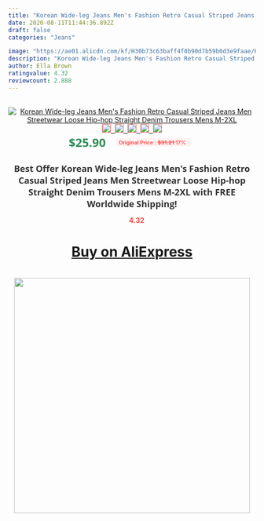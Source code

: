```yaml
---
title: "Korean Wide-leg Jeans Men's Fashion Retro Casual Striped Jeans Men Streetwear Loose Hip-hop Straight Denim Trousers Mens M-2XL"
date: 2020-08-11T11:44:36.892Z
draft: false
categories: "Jeans"

image: "https://ae01.alicdn.com/kf/H30b73c63baff4f0b90d7b59b0d3e9faae/Korean-Wide-leg-Jeans-Men-s-Fashion-Retro-Casual-Striped-Jeans-Men-Streetwear-Loose-Hip-hop.jpg"
description: "Korean Wide-leg Jeans Men's Fashion Retro Casual Striped Jeans Men Streetwear Loose Hip-hop Straight Denim Trousers Mens M-2XL"
author: Ella Brown
ratingvalue: 4.32
reviewcount: 2.888
---
```

<br>
<div style="text-align: center;">
<a href="https://s.click.aliexpress.com/e/_AEtZfX" target="_blank" rel="nofollow noopener noreferrer"><img alt="Korean Wide-leg Jeans Men's Fashion Retro Casual Striped Jeans Men Streetwear Loose Hip-hop Straight Denim Trousers Mens M-2XL" class="magnifier-image" src="https://ae01.alicdn.com/kf/H30b73c63baff4f0b90d7b59b0d3e9faae/Korean-Wide-leg-Jeans-Men-s-Fashion-Retro-Casual-Striped-Jeans-Men-Streetwear-Loose-Hip-hop.jpg_640x640.jpg">
<br>
<img style="border:1px solid salmon" src="https://ae01.alicdn.com/kf/H30b73c63baff4f0b90d7b59b0d3e9faae/Korean-Wide-leg-Jeans-Men-s-Fashion-Retro-Casual-Striped-Jeans-Men-Streetwear-Loose-Hip-hop.jpg_120x120.jpg">&nbsp;&nbsp;<img style="border:1px solid salmon" src="https://ae01.alicdn.com/kf/H2500d26d895a48f0844bcbacccfee8766/Korean-Wide-leg-Jeans-Men-s-Fashion-Retro-Casual-Striped-Jeans-Men-Streetwear-Loose-Hip-hop.jpg_120x120.jpg">&nbsp;&nbsp;<img style="border:1px solid salmon" src="https://ae01.alicdn.com/kf/H3bfd886de1104b41bf0d2f44e26fd2446/Korean-Wide-leg-Jeans-Men-s-Fashion-Retro-Casual-Striped-Jeans-Men-Streetwear-Loose-Hip-hop.jpg_120x120.jpg">&nbsp;&nbsp;<img style="border:1px solid salmon" src="https://ae01.alicdn.com/kf/H030242e76fdc4ce2b35f46ae09a1a0190/Korean-Wide-leg-Jeans-Men-s-Fashion-Retro-Casual-Striped-Jeans-Men-Streetwear-Loose-Hip-hop.jpg_120x120.jpg">&nbsp;&nbsp;<img style="border:1px solid salmon" src="https://ae01.alicdn.com/kf/H18988ff1a00543bda70a1023f56b3db0D/Korean-Wide-leg-Jeans-Men-s-Fashion-Retro-Casual-Striped-Jeans-Men-Streetwear-Loose-Hip-hop.jpg_120x120.jpg"></a></div><br0>
<div style="text-align: center;"><span style="background-color: white; border: 0px; box-sizing: border-box; color: seagreen; display: inline-block; font-family: &quot;open sans&quot; , &quot;arial&quot; , &quot;helvetica&quot; , sans-serif , &quot;heiti&quot;; font-size: 24px; font-stretch: inherit; font-weight: 700; line-height: inherit; margin: 0px 10px 0px 0px; padding: 0px; vertical-align: middle;">$25.90 </span>
<span style="background: rgb(255 , 241 , 241); border-radius: 3px; border: 0px; box-sizing: border-box; color: #ff4747; display: inline-block; font-family: inherit; font-size: 12px; font-stretch: inherit; font-style: inherit; font-variant: inherit; font-weight: 600; line-height: inherit; margin: 0px; padding: 2px 5px; transform: scale(0.9); vertical-align: middle;">Original Price : <b style="text-decoration: line-through;">$31.21 </b> 17%&nbsp;&nbsp;</span></div>
<h1 style="color: #333333; display: inline-block; font-family: &quot;open sans&quot; , &quot;arial&quot; , &quot;helvetica&quot; , sans-serif , &quot;heiti&quot;; font-size: 18px; font-stretch: inherit; font-weight: 700; text-align: center;">Best Offer Korean Wide-leg Jeans Men's Fashion Retro Casual Striped Jeans Men Streetwear Loose Hip-hop Straight Denim Trousers Mens M-2XL with FREE Worldwide Shipping!</h1>
<div style="color: #ff4747; text-align: center;">
<img src="https://4.bp.blogspot.com/-M0ZcTcb-5uY/XleCXlxnR4I/AAAAAAAAAEc/OrjgMkXV1oMQFaCRZj5HQwOCBcu3w1FegCPcBGAYYCw/s1600/star.png" style="height: 15px;">&nbsp;<b>4.32</b></div>
<div class="button_cont" align="center"><a class="buynow_a" href="https://s.click.aliexpress.com/e/_AEtZfX" target="_blank" rel="nofollow noopener noreferrer"><H1>Buy on AliExpress</H1></a></div><br>
<div class="separator" style="clear: both; text-align: center;">
<img src="https://lh3.googleusercontent.com/-pTy5HemUv9M/XlePHvY0dAI/AAAAAAAAAE4/0nX5iRUoIWY8eMW9Dpxeirr157OZliDIgCLcBGAsYHQ/s1600/badge.gif" width="480">
</div>
